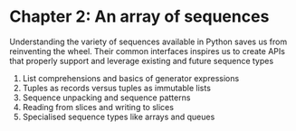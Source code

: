 # Chapter 2: An array of sequences

Understanding the variety of sequences available in Python saves us from reinventing the wheel. Their common interfaces inspires us to create APIs that properly support and leverage existing and future sequence types

1. List comprehensions and basics of generator expressions
2. Tuples as records versus tuples as immutable lists
3. Sequence unpacking and sequence patterns
4. Reading from slices and writing to slices
5. Specialised sequence types like arrays and queues



